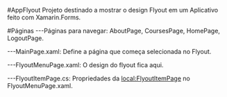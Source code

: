#AppFlyout
Projeto destinado a mostrar o design Flyout em um Aplicativo feito com Xamarin.Forms.

#Páginas
---Páginas para navegar:
AboutPage, CoursesPage, HomePage, LogoutPage.

---MainPage.xaml:
Define a página que começa selecionada no Flyout.

---FlyoutMenuPage.xaml:
O design do flyout fica aqui.

---FlyoutItemPage.cs:
Propriedades da <local:FlyoutItemPage> no FlyoutMenuPage.xaml.
